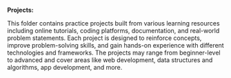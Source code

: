 **Projects:**

This folder contains practice projects built from various learning resources including online tutorials, coding platforms, documentation, and real-world problem statements. Each project is designed to reinforce concepts, improve problem-solving skills, and gain hands-on experience with different technologies and frameworks. The projects may range from beginner-level to advanced and cover areas like web development, data structures and algorithms, app development, and more.
